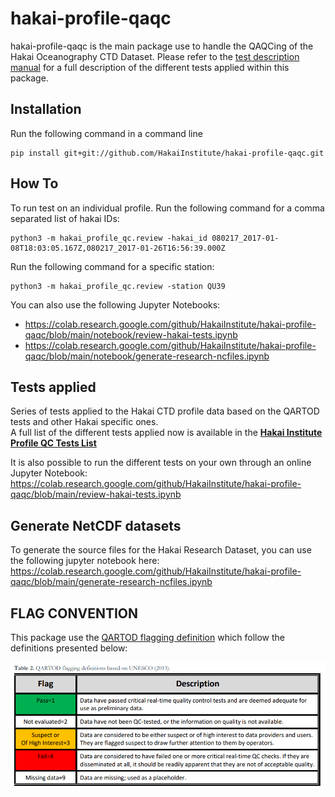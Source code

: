 # hakai-profile-qaqc
hakai-profile-qaqc is the main package use to handle the QAQCing of the Hakai Oceanography CTD Dataset. Please refer to the [test description manual](tests_description.md) for a full description of the different tests applied within this package.

## Installation
Run the following command in a command line

```
pip install git+git://github.com/HakaiInstitute/hakai-profile-qaqc.git
```

## How To

To run test on an individual profile. Run the following command for a comma separated list of hakai IDs:
```
python3 -m hakai_profile_qc.review -hakai_id 080217_2017-01-08T18:03:05.167Z,080217_2017-01-26T16:56:39.000Z
```

Run the following command for a specific station:
```
python3 -m hakai_profile_qc.review -station QU39
```
You can also use the following Jupyter Notebooks:
- https://colab.research.google.com/github/HakaiInstitute/hakai-profile-qaqc/blob/main/notebook/review-hakai-tests.ipynb
- https://colab.research.google.com/github/HakaiInstitute/hakai-profile-qaqc/blob/main/notebook/generate-research-ncfiles.ipynb

## Tests applied
Series of tests applied to the Hakai CTD profile data based on the QARTOD tests and other Hakai specific ones.  
A full list of the different tests applied now is available in the 
[**Hakai Institute Profile QC Tests List**](doc/table_qc_config.md)

It is also possible to run the different tests on your own through an online Jupyter Notebook:
https://colab.research.google.com/github/HakaiInstitute/hakai-profile-qaqc/blob/main/review-hakai-tests.ipynb

## Generate NetCDF datasets
To generate the source files for the Hakai Research Dataset, you can use the following jupyter notebook here:
https://colab.research.google.com/github/HakaiInstitute/hakai-profile-qaqc/blob/main/generate-research-ncfiles.ipynb

## FLAG CONVENTION
This package use the [QARTOD flagging definition](https://cdn.ioos.noaa.gov/media/2020/07/QARTOD-Data-Flags-Manual_version1.2final.pdf)
which follow the definitions presented below: 

![Alt text](QARTOD_Flag_Convetion_Table.png?raw=true "QARTOD Flag Convention")